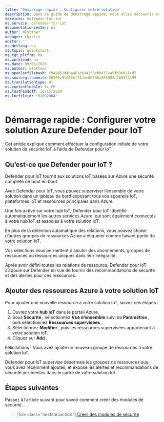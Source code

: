 ```yaml
---
title: 'Démarrage rapide : Configurer votre solution'
description: Dans ce guide de démarrage rapide, vous allez découvrir comment configurer votre solution IoT de bout en bout avec Azure Defender pour IoT.
services: defender-for-iot
ms.service: defender-for-iot
documentationcenter: na
author: mlottner
manager: rkarlin
editor: ''
ms.devlang: na
ms.topic: quickstart
ms.tgt_pltfrm: na
ms.workload: na
ms.date: 09/06/2020
ms.author: mlottner
ms.openlocfilehash: f949d52d4ba461da94153cbbd17ca5fb3eb214d7
ms.sourcegitcommit: 30505c01d43ef71dac08138a960903c2b53f2499
ms.translationtype: HT
ms.contentlocale: fr-FR
ms.lasthandoff: 10/15/2020
ms.locfileid: "92092084"
---
```

# <a name="quickstart-configure-your-azure-defender-for-iot-solution"></a>Démarrage rapide : Configurer votre solution Azure Defender pour IoT

Cet article explique comment effectuer la configuration initiale de votre solution de sécurité IoT à l’aide de Defender pour IoT.

## <a name="what-is-defender-for-iot"></a>Qu’est-ce que Defender pour IoT ?

Defender pour IoT fournit aux solutions IoT basées sur Azure une sécurité complète de bout en bout.

Avec Defender pour IoT, vous pouvez superviser l’ensemble de votre solution dans un tableau de bord exposant tous vos appareils IoT, plateformes IoT et ressources principales dans Azure.

Une fois activé sur votre hub IoT, Defender pour IoT identifie automatiquement les autres services Azure, qui sont également connectés à votre hub IoT et associés à votre solution IoT.

En plus de la détection automatique des relations, vous pouvez choisir d’autres groupes de ressources Azure à étiqueter comme faisant partie de votre solution IoT.

Vos sélections vous permettent d’ajouter des abonnements, groupes de ressources ou ressources uniques dans leur intégralité.

Après avoir défini toutes les relations de ressource, Defender pour IoT s’appuie sur Defender en vue de fournir des recommandations de sécurité et des alertes pour ces ressources.

## <a name="add-azure-resources-to-your-iot-solution"></a>Ajouter des ressources Azure à votre solution IoT

Pour ajouter une nouvelle ressource à votre solution IoT, suivez ces étapes :

1. Ouvrez votre **hub IoT** dans le portail Azure.
1. Sous **Sécurité** , sélectionnez **Vue d’ensemble** suivi de **Paramètres** , puis sélectionnez **Ressources supervisées** .
1. Sélectionnez **Modifier** , puis les ressources supervisées appartenant à votre solution IoT.
1. Cliquez sur **Add** .

Félicitations ! Vous avez ajouté un nouveau groupe de ressources à votre solution IoT.

Defender pour IoT supervise désormais les groupes de ressources que vous avez récemment ajoutés, et expose les alertes et recommandations de sécurité pertinentes dans le cadre de votre solution IoT.

## <a name="next-steps"></a>Étapes suivantes

Passez à l’article suivant pour savoir comment créer des modules de sécurité...

> [!div class="nextstepaction"]
> [Créer des modules de sécurité](quickstart-create-security-twin.md)
